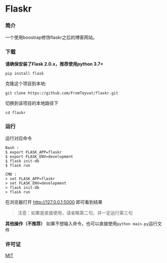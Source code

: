 # Flaskr


### 简介

一个使用boostrap修饰flaskr之后的博客网站。

### 下载

**请确保安装了Flask 2.0.x，推荐使用python 3.7+**

```
pip install flask
```

克隆这个项目到本地:
```
git clone https://github.com/FromTeyvat/flaskr.git
```

切换到该项目的本地路径下

````
cd flaskr
````

### 运行

运行对应命令

```
Bash :
$ export FLASK_APP=flaskr
$ export FLASK_ENV=development
$ flask init-db
$ flask run
```

```
CMD :
> set FLASK_APP=flaskr
> set FLASK_ENV=development
> flask init-db
> flask run
```

在浏览器打开 http://127.0.0.1:5000 即可看到结果

> 注意：如果是直接使用，请省略第二句，并一定运行第三句  

**其他操作（不推荐）**
如果不想输入命令，也可以直接使用```python main.py```运行文件


### 许可证

[MIT](LICENSE) 
